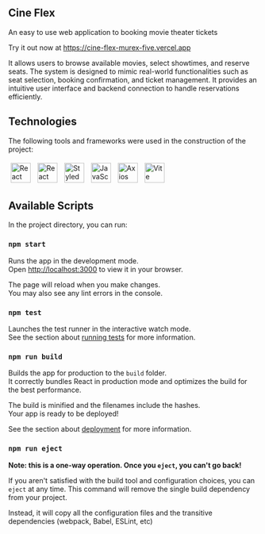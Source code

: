 ## Cine Flex

An easy to use web application to booking movie theater tickets

Try it out now at https://cine-flex-murex-five.vercel.app

It allows users to browse available movies, select showtimes, and reserve seats. The system is designed to mimic real-world functionalities such as seat selection, booking confirmation, and ticket management. It provides an intuitive user interface and backend connection to handle reservations efficiently.

## Technologies
The following tools and frameworks were used in the construction of the project:<br>
<p>
<img style='margin: 5px;' src="https://img.shields.io/badge/React-20232a?style=for-the-badge&logo=react&logoColor=61DAFB" height="40" alt="React logo" />
<img style='margin: 5px;' src="https://img.shields.io/badge/React_Router-CA4245?style=for-the-badge&logo=react-router&logoColor=white" height="40" alt="React Router logo" />
<img style='margin: 5px;' src="https://img.shields.io/badge/styled--components-DB7093?style=for-the-badge&logo=styled-components&logoColor=white" height="40" alt="Styled Components logo" />
<img style='margin: 5px;' src="https://img.shields.io/badge/JavaScript-F7DF1E?style=for-the-badge&logo=javascript&logoColor=black" height="40" alt="JavaScript logo" />
<img style='margin: 5px;' src="https://img.shields.io/badge/Axios-007ACC?style=for-the-badge&logo=axios&logoColor=white" height="40" alt="Axios logo" />
<img style='margin: 5px;' src="https://img.shields.io/badge/Vite-646CFF?style=for-the-badge&logo=vite&logoColor=white" height="40" alt="Vite logo" />
<p/>

## Available Scripts

In the project directory, you can run:

### `npm start`

Runs the app in the development mode.\
Open [http://localhost:3000](http://localhost:3000) to view it in your browser.

The page will reload when you make changes.\
You may also see any lint errors in the console.

### `npm test`

Launches the test runner in the interactive watch mode.\
See the section about [running tests](https://facebook.github.io/create-react-app/docs/running-tests) for more information.

### `npm run build`

Builds the app for production to the `build` folder.\
It correctly bundles React in production mode and optimizes the build for the best performance.

The build is minified and the filenames include the hashes.\
Your app is ready to be deployed!

See the section about [deployment](https://facebook.github.io/create-react-app/docs/deployment) for more information.

### `npm run eject`

**Note: this is a one-way operation. Once you `eject`, you can't go back!**

If you aren't satisfied with the build tool and configuration choices, you can `eject` at any time. This command will remove the single build dependency from your project.

Instead, it will copy all the configuration files and the transitive dependencies (webpack, Babel, ESLint, etc) 
